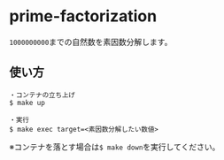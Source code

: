 # prime-factorization
`1000000000`までの自然数を素因数分解します。

## 使い方
```
・コンテナの立ち上げ
$ make up
```
```
・実行
$ make exec target=<素因数分解したい数値>
```

※コンテナを落とす場合は`$ make down`を実行してください。
